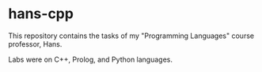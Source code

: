 # hans-cpp
This repository contains the tasks of my "Programming Languages" course professor, Hans.

Labs were on C++, Prolog, and Python languages.

